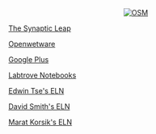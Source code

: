 <center>
<a href="http://opensourcemalaria.org">
  <img src="http://opensourcemalaria.org/images/OSM-logo@2x.png" alt="OSM" style="border:0;">
</a>
</center>

[The Synaptic Leap](http://www.thesynapticleap.org)

[Openwetware](http://openwetware.org/wiki/OSDDMalaria)

[Google Plus](https://plus.google.com/u/0/114702323662314783325/posts)

[Labtrove Notebooks](http://malaria.ourexperiment.org)

[Edwin Tse's ELN](https://au-mynotebook.labarchives.com/share/Edwin%2520Tse/NDIzLjh8MTUwOS8zMjYvVHJlZU5vZGUvMjMyNzY4ODg1fDEwNzUuOA==)

[David Smith's ELN](https://au-mynotebook.labarchives.com/share/David%2520Smith%2520OSM/OTQuOXwzMDE3MS83My9UcmVlTm9kZS80MDk4MzgwOTk5fDI0MC44OTk5OTk5OTk5OTk5OA==)

[Marat Korsik's ELN](https://au-mynotebook.labarchives.com/share/Marat%2520Korsik/MC4wfDI5MzcwLzAvVHJlZU5vZGUvMjU3MTEwMjYxfDAuMA==)
